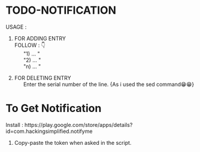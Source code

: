 # TODO-NOTIFICATION

USAGE : <br>
1) FOR ADDING ENTRY <br>
FOLLOW : 👇 <br>
&nbsp; &nbsp; &nbsp;    "1) ... " <br>
&nbsp; &nbsp; &nbsp;    "2) ... " <br>
&nbsp; &nbsp; &nbsp;    "n) ... " <br>

2) FOR DELETING ENTRY <br>
&nbsp; &nbsp; &nbsp;    Enter the serial number of the line. {As i used the sed command😁😁}

<h1>To Get Notification </h1>
Install : https://play.google.com/store/apps/details?id=com.hackingsimplified.notifyme

1) Copy-paste the token when asked in the script.
